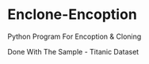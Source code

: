 # Enclone-Encoption
Python Program For Encoption &amp; Cloning

Done With The Sample - Titanic Dataset
